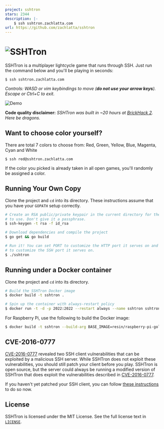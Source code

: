 ```yaml
---
project: sshtron
stars: 2344
description: |-
    $ ssh sshtron.zachlatta.com
url: https://github.com/zachlatta/sshtron
---
```


# ![SSHTron](https://cdn.rawgit.com/zachlatta/sshtron/master/logo.svg)

SSHTron is a multiplayer lightcycle game that runs through SSH. Just run the command below and you'll be playing in seconds:

    $ ssh sshtron.zachlatta.com

_Controls: WASD or vim keybindings to move (**do not use your arrow keys**). Escape or Ctrl+C to exit._

![Demo](static/img/gameplay.gif)

**Code quality disclaimer:** _SSHTron was built in ~20 hours at [BrickHack 2](https://brickhack.io/). Here be dragons._

## Want to choose color yourself?

There are total 7 colors to choose from: Red, Green, Yellow, Blue, Magenta, Cyan and White

    $ ssh red@sshtron.zachlatta.com

If the color you picked is already taken in all open games, you'll randomly be assigned a color.

## Running Your Own Copy

Clone the project and `cd` into its directory. These instructions assume that you have your `GOPATH` setup correctly.

```sh
# Create an RSA public/private keypair in the current directory for the server
# to use. Don't give it a passphrase.
$ ssh-keygen -t rsa -f id_rsa

# Download dependencies and compile the project
$ go get && go build

# Run it! You can set PORT to customize the HTTP port it serves on and SSH_PORT
# to customize the SSH port it serves on.
$ ./sshtron
```

## Running under a Docker container

Clone the project and `cd` into its directory.

```sh
# Build the SSHTron Docker image
$ docker build -t sshtron .

# Spin up the container with always-restart policy
$ docker run -t -d -p 2022:2022 --restart always --name sshtron sshtron
```

For Raspberry Pi, use the following to build the Docker image:

```sh
$ docker build -t sshtron --build-arg BASE_IMAGE=resin/raspberry-pi-golang:latest .
```

## CVE-2016-0777

[CVE-2016-0777](https://www.qualys.com/2016/01/14/cve-2016-0777-cve-2016-0778/openssh-cve-2016-0777-cve-2016-0778.txt)
revealed two SSH client vulnerabilities that can be exploited by a malicious SSH server. While SSHTron does not exploit
these vulnerabilities, you should still patch your client before you play. SSHTron is open source, but the server
could always be running a modified version of SSHTron that does exploit the vulnerabilities described
in [CVE-2016-0777](https://www.qualys.com/2016/01/14/cve-2016-0777-cve-2016-0778/openssh-cve-2016-0777-cve-2016-0778.txt).

If you haven't yet patched your SSH client, you can follow
[these instructions](https://www.jacobtomlinson.co.uk/quick%20tip/2016/01/15/fixing-ssh-vulnerability-CVE-2016-0777/) to do so now.

## License

SSHTron is licensed under the MIT License. See the full license text in [`LICENSE`](LICENSE).

